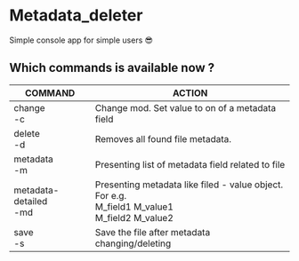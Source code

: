 # Metadata_deleter

Simple console app for simple users :sunglasses:


## Which commands is available now ?

|  COMMAND | ACTION |
| ----------- | ----------- |
| change <br> -c | Change mod. Set value to on of a metadata field  |
| delete <br> -d  | Removes all found file metadata. |
| metadata <br> -m | Presenting list of metadata field related to file  |
| metadata-detailed <br> -md  | Presenting metadata like filed - value object. For e.g. <br> M_field1      M_value1 <br> M_field2      M_value2 |
| save  <br> -s | Save the file after metadata changing/deleting   |



